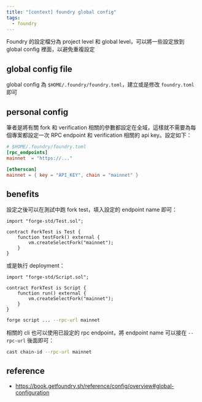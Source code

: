 ```yaml
---
title: "[context] foundry global config"
tags:
  - foundry
---
```

Foundry 的設定檔分為 project level 和 global level，可以將一些設定放到 global config 裡面，以避免重複設定

## global config file

global config 為 `$HOME/.foundry/foundry.toml`，建立或是修改 `foundry.toml` 即可

## personal config

筆者是將有關 fork 和 verification 相關的參數都設定在全域，這樣就不需要為每個專案都設定一次 RPC endpoint 和 verification 相關的 api key。設定如下：

```toml
# $HOME/.foundry/foundry.toml
[rpc_endpoints]
mainnet  = "https://..."

[etherscan]
mainnet = { key = "API_KEY", chain = "mainnet" }
```

## benefits

設定之後可以在測試中跑 fork test，填入設定的 endpoint name 即可：

```solidity
import "forge-std/Test.sol";

contract ForkTest is Test {
    function testFork() external {
        vm.createSelectFork("mainnet");
    }
}
```

或是執行 deployment：

```solidity
import "forge-std/Script.sol";

contract ForkTest is Script {
    function run() external {
        vm.createSelectFork("mainnet");
    }
}
```

```bash
forge script ... --rpc-url mainnet
```

相關的 cli 也可以使用已設定的 rpc endpoint，將 endpoint name 可以接在 `--rpc-url` 後面即可：

```bash
cast chain-id --rpc-url mainnet
```

## reference

- https://book.getfoundry.sh/reference/config/overview#global-configuration
